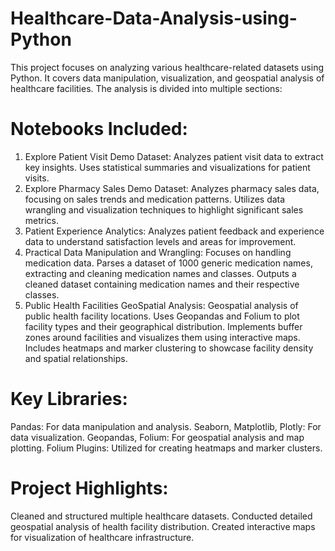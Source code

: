 # Healthcare-Data-Analysis-using-Python
This project focuses on analyzing various healthcare-related datasets using Python. It covers data manipulation, visualization, and geospatial analysis of healthcare facilities. The analysis is divided into multiple sections:

# Notebooks Included:
1. Explore Patient Visit Demo Dataset:
Analyzes patient visit data to extract key insights.
Uses statistical summaries and visualizations for patient visits.
2. Explore Pharmacy Sales Demo Dataset:
Analyzes pharmacy sales data, focusing on sales trends and medication patterns.
Utilizes data wrangling and visualization techniques to highlight significant sales metrics.
3. Patient Experience Analytics:
Analyzes patient feedback and experience data to understand satisfaction levels and areas for improvement.
4. Practical Data Manipulation and Wrangling:
Focuses on handling medication data.
Parses a dataset of 1000 generic medication names, extracting and cleaning medication names and classes.
Outputs a cleaned dataset containing medication names and their respective classes.
5. Public Health Facilities GeoSpatial Analysis:
Geospatial analysis of public health facility locations.
Uses Geopandas and Folium to plot facility types and their geographical distribution.
Implements buffer zones around facilities and visualizes them using interactive maps.
Includes heatmaps and marker clustering to showcase facility density and spatial relationships.
# Key Libraries:
Pandas: For data manipulation and analysis.
Seaborn, Matplotlib, Plotly: For data visualization.
Geopandas, Folium: For geospatial analysis and map plotting.
Folium Plugins: Utilized for creating heatmaps and marker clusters.
# Project Highlights:
Cleaned and structured multiple healthcare datasets.
Conducted detailed geospatial analysis of health facility distribution.
Created interactive maps for visualization of healthcare infrastructure.

